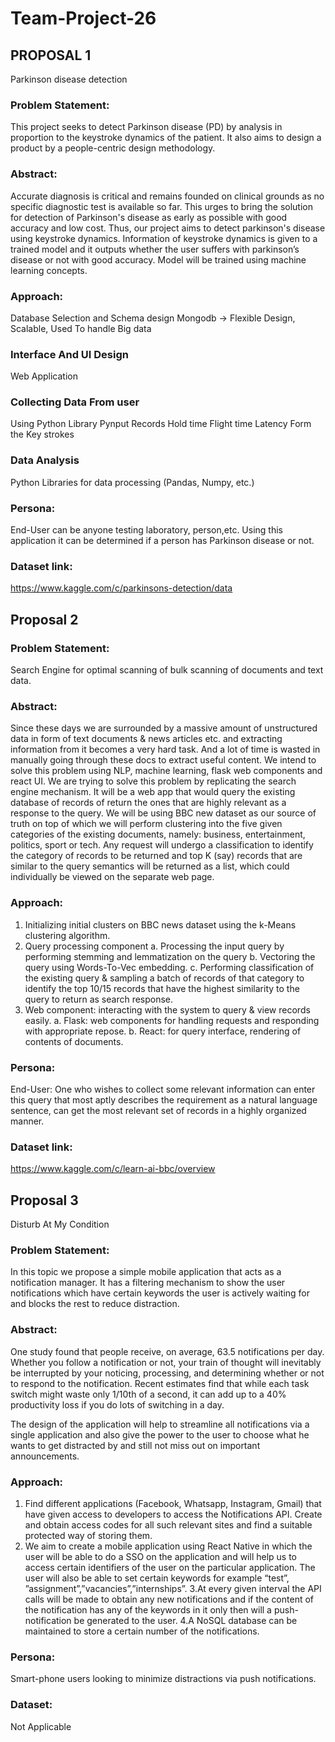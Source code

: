 # Team-Project-26

## PROPOSAL 1

Parkinson disease detection

### Problem Statement:
This project seeks to detect Parkinson disease (PD) by analysis in proportion to the keystroke dynamics of the patient. It also aims to design a product by a people-centric design methodology.

### Abstract:
Accurate diagnosis is critical and remains founded on clinical grounds as no specific diagnostic test is available so far. This urges to bring the solution for detection of Parkinson's disease as early as possible with good accuracy and low cost. Thus, our project aims to detect parkinson's disease using keystroke dynamics. Information of keystroke dynamics is given to a trained model and it outputs whether the user suffers with parkinson’s disease or not with good accuracy. Model will be trained using machine learning concepts.

### Approach:
Database Selection and Schema design
Mongodb -> Flexible Design, Scalable, Used To handle Big data

### Interface And UI Design
Web Application

### Collecting Data From user
Using Python Library
Pynput
Records Hold time
Flight time
Latency
Form the Key strokes

### Data Analysis
Python Libraries for data processing (Pandas, Numpy, etc.)

### Persona:
End-User can be anyone testing laboratory, person,etc. Using this application it can be determined if a person has Parkinson disease or not.

### Dataset link:
https://www.kaggle.com/c/parkinsons-detection/data




## Proposal 2 

### Problem Statement:
Search Engine for optimal scanning of bulk scanning of documents and text data.
 
### Abstract:
 Since these days we are surrounded by a massive amount of unstructured data in form of text documents & news articles etc. and extracting information from it becomes a very hard task. And a lot of time is wasted in manually going through these docs to extract useful content. We intend to solve this problem using NLP, machine learning, flask web components and react UI.
We are trying to solve this problem by replicating the search engine mechanism. It will be a web app that would query the existing database of records of return the ones that are highly relevant as a response to the query. We will be using BBC new dataset as our source of truth on top of which we will perform clustering into the five given categories of the existing documents, namely: business, entertainment, politics, sport or tech. Any request will undergo a classification to identify the category of records to be returned and top K (say) records that are similar to the query semantics will be returned as a list, which could individually be viewed on the separate web page.
 
### Approach:
1. 	Initializing initial clusters on BBC news dataset using the k-Means clustering algorithm.
2. 	Query processing component
a. 	Processing the input query by performing stemming and lemmatization on the query
b. 	Vectoring the query using Words-To-Vec embedding.
c. 	Performing classification of the existing query & sampling a batch of records of that category to identify the top 10/15 records that have the highest similarity to the query to return as search response.
3. 	Web component: interacting with the system to query & view records easily.
a. 	Flask: web components for handling requests and responding with appropriate repose.
b. 	React: for query interface, rendering of contents of documents.

### Persona:
End-User: One who wishes to collect some relevant information can enter this query that most aptly describes the requirement as a natural language sentence, can get the most relevant set of records in a highly organized manner.
 
### Dataset link:
https://www.kaggle.com/c/learn-ai-bbc/overview


## Proposal 3

Disturb At My Condition 

### Problem Statement:
In this topic we propose a simple mobile application that acts as a notification manager. It has a filtering mechanism to show the user notifications which have certain keywords the user is actively waiting for and blocks the rest to reduce distraction.

### Abstract:
One study found that people receive, on average, 63.5 notifications per day. Whether you follow a notification or not, your train of thought will inevitably be interrupted by your noticing, processing, and determining whether or not to respond to the notification. Recent estimates find that while each task switch might waste only 1/10th of a second, it can add up to a 40% productivity loss if you do lots of switching in a day.

The design of the application will help to streamline all notifications via a single application and also give the power to the user to choose what he wants to get distracted by and still not miss out on important announcements.

### Approach:
1. Find different applications (Facebook, Whatsapp, Instagram, Gmail) that have given access to developers to access the Notifications API. Create and obtain access codes for  all such relevant sites and find a suitable protected way of storing them.
2. We aim to create a mobile application using React Native in which the user will be able to do a SSO on the application and will help us to access certain identifiers of the user on the particular application. The user will also be able to set certain keywords for example “test”, ”assignment”,”vacancies”,”internships”.
3.At every given interval the API calls will be made to obtain any new notifications and if the content of the notification has any of the keywords in it only then will a push-notification be generated to the user.
4.A NoSQL database can be maintained to store a certain number of the notifications.

### Persona:
Smart-phone users looking to minimize distractions via push notifications.

### Dataset:
Not Applicable



